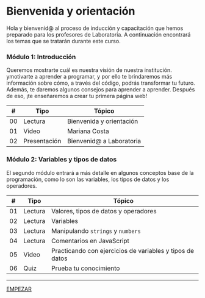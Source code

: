 # Bienvenida y orientación

Hola y bienvenid@ al proceso de inducción y capacitación que hemos preparado para los profesores de Laboratoria. A continuación encontrará los temas que se tratarán durante este curso.


### Módulo 1: Introducción

Queremos mostrarte cuál es nuestra visión de nuestra institución. ymotivarte a aprender a programar, y por ello te brindaremos más información sobre cómo, a través del código, podrás transformar tu futuro. Además, te daremos algunos consejos para aprender a aprender. Después de eso, ¡te enseñaremos a crear tu primera página web!

| # | Tipo | Tópico
| - | ----- | -----
| 00 | Lectura | Bienvenida y orientación
| 01 | Video   | Mariana Costa
| 02 | Presentación | Bienvenid@ a Laboratoria


### Módulo 2: Variables y tipos de datos

El segundo módulo entrará a más detalle en algunos conceptos base de la programación, como lo son las variables, los tipos de datos y los operadores.

| # | Tipo | Tópico
| - | ----- | -----
| 01 | Lectura | Valores, tipos de datos y operadores
| 02 | Lectura | Variables
| 03 | Lectura | Manipulando `strings` y `numbers`
| 04 | Lectura | Comentarios en JavaScript
| 05 | Video | Practicando con ejercicios de variables y tipos de datos
| 06 | Quiz | Prueba tu conocimiento

***

[EMPEZAR](01-growth-mindset.md)
